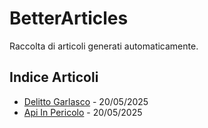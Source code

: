 # BetterArticles

Raccolta di articoli generati automaticamente.

## Indice Articoli

- [Delitto Garlasco](Delitto_Garlasco.md) - 20/05/2025
- [Api In Pericolo](Api_in_pericolo.md) - 20/05/2025
